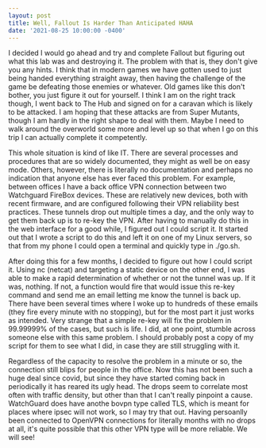 ```yaml
--- 
layout: post 
title: Well, Fallout Is Harder Than Anticipated HAHA 
date: '2021-08-25 10:00:00 -0400' 
--- 
```

I decided I would go ahead and try and complete Fallout but figuring out what this lab was and destroying it. The problem with that is, they don't give you 
any hints. I think that in modern games we have gotten used to just being handed everything straight away, then having the challenge of the game be defeating 
those enemies or whatever. Old games like this don't bother, you just figure it out for yourself. I think I am on the right track though, I went back to The 
Hub and signed on for a caravan which is likely to be attacked. I am hoping that these attacks are from Super Mutants, though I am hardly in the right shape 
to deal with them. Maybe I need to walk around the overworld some more and level up so that when I go on this trip I can actually complete it competently. 

This whole situation is kind of like IT. There are several processes and procedures that are so widely documented, they might as well be on easy mode. Others, 
however, there is literally no documentation and perhaps no indication that anyone else has ever faced this problem. For example, between offices I have a 
back office VPN connection between two Watchguard FireBox devices. These are relatively new devices, both with recent firmware, and are configured following 
their VPN reliability best practices. These tunnels drop out multiple times a day, and the only way to get them back up is to re-key the VPN. After having to 
manually do this in the web interface for a good while, I figured out I could script it. It started out that I wrote a script to do this and left it on one of 
my Linux servers, so that from my phone I could open a terminal and quickly type in ./go.sh.

After doing this for a few months, I decided to figure out how I could script it. Using nc (netcat) and targeting a static device on the other end, I was able 
to make a rapid determination of whether or not the tunnel was up. If it was, nothing. If not, a function would fire that would issue this re-key command and 
send me an email letting me know the tunnel is back up. There have been several times where I woke up to hundreds of these emails (they fire every minute with 
no stopping), but for the most part it just works as intended. Very strange that a simple re-key will fix the problem in 99.99999% of the cases, but such is 
life. I did, at one point, stumble across someone else with this same problem. I should probably post a copy of my script for them to see what I did, in case 
they are still struggling with it.

Regardless of the capacity to resolve the problem in a minute or so, the connection still blips for people in the office. Now this has not been such a huge 
deal since covid, but since they have started coming back in periodically it has reared its ugly head. The drops seem to correlate most often with traffic 
density, but other than that I can't really pinpoint a cause. WatchGuard does have anothe bovpn type called TLS, which is meant for places where ipsec will 
not work, so I may try that out. Having persoanlly been connected to OpenVPN connections for literally months with no drops at all, it's quite possible that 
this other VPN type will be more reliable. We will see!
